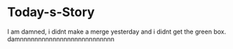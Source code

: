 # Today-s-Story
I am damned, i didnt make a merge yesterday and i didnt get the green box. damnnnnnnnnnnnnnnnnnnnnnnnnnn
